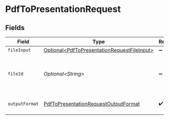 # PdfToPresentationRequest


## Fields

| Field                                                                                                        | Type                                                                                                         | Required                                                                                                     | Description                                                                                                  | Example                                                                                                      |
| ------------------------------------------------------------------------------------------------------------ | ------------------------------------------------------------------------------------------------------------ | ------------------------------------------------------------------------------------------------------------ | ------------------------------------------------------------------------------------------------------------ | ------------------------------------------------------------------------------------------------------------ |
| `fileInput`                                                                                                  | [Optional\<PdfToPresentationRequestFileInput>](../../models/components/PdfToPresentationRequestFileInput.md) | :heavy_minus_sign:                                                                                           | N/A                                                                                                          |                                                                                                              |
| `fileId`                                                                                                     | *Optional\<String>*                                                                                          | :heavy_minus_sign:                                                                                           | File ID for server-side files (can be used instead of fileInput)                                             | a1b2c3d4-5678-90ab-cdef-ghijklmnopqr                                                                         |
| `outputFormat`                                                                                               | [PdfToPresentationRequestOutputFormat](../../models/components/PdfToPresentationRequestOutputFormat.md)      | :heavy_check_mark:                                                                                           | The output Presentation format                                                                               |                                                                                                              |